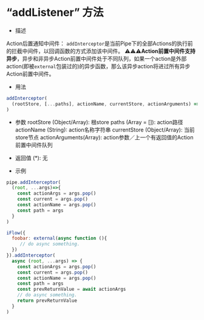 # “addListener” 方法

* 描述

Action后置通知中间件：
`addInterceptor`是当前Pipe下的全部Actions的执行前的拦截中间件，以回调函数的方式添加该中间件。
⚠️⚠️⚠️️**Action前置中间件支持异步**，异步和非异步Action前置中间件处于不同队列，如果一个action是外部action(即被`external`包装过的)的异步函数，那么该异步action将进过所有异步Action前置中间件。

* 用法
```javascript
addInterceptor(
  (rootStore, [...paths], actionName, currentStore, actionArguments) => {}
)
```

* 参数
rootStore (Object/Array): 根store
paths (Array = []): action路径
actionName (String): action名称字符串
currentStore (Object/Array): 当前store节点
actionArguments(Array): action参数／上一个有返回值的Action前置中间件队列

* 返回值
(*): 无

* 示例
```javascript
pipe.addInterceptor(
  (root, ...args)=>{
    const actionArgs = args.pop()
    const current = args.pop()
    const actionName = args.pop()
    const path = args
  }
)
```

```javascript
iFlow({
  foobar: external(async function (){
     // do async something.
  })
}).addInterceptor(
  async (root, ...args) => {
    const actionArgs = args.pop()
    const current = args.pop()
    const actionName = args.pop()
    const path = args
    const prevReturnValue = await actionArgs
    // do async something.
    return prevReturnValue
  }
)
```
